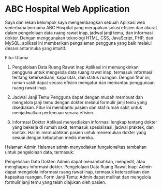 # ABC Hospital Web Application
Saya dan rekan kelompok saya mengembangkan sebuah Aplikasi web sederhana bernama ABC Hospital yang merupakan solusi efisien dan akurat dalam pengelolaan data ruang rawat inap, jadwal janji temu, dan informasi dokter. Dengan menggunakan teknologi HTML, CSS, JavaScript, PHP, dan MySQL, aplikasi ini memberikan pengalaman pengguna yang baik melalui desain antarmuka yang intuitif.

Fitur Utama
1. Pengelolaan Data Ruang Rawat Inap
Aplikasi ini memungkinkan pengguna untuk mengelola data ruang rawat inap, termasuk informasi tentang ketersediaan, kapasitas, dan status ruangan. Dengan fitur ini, rumah sakit dapat secara efisien mengatur dan memantau penggunaan ruang rawat inap.

2. Jadwal Janji Temu
Pengguna dapat dengan mudah membuat dan mengelola janji temu dengan dokter melalui formulir janji temu yang disediakan. Fitur ini membantu pasien dan staf rumah sakit untuk menjadwalkan pertemuan secara efisien.

3. Informasi Dokter
Aplikasi menyediakan informasi lengkap tentang dokter yang bekerja di rumah sakit, termasuk spesialisasi, jadwal praktek, dan kontak. Hal ini memudahkan pasien untuk menemukan dokter yang sesuai dengan kebutuhan medis mereka.

Halaman Admin
Halaman admin menyediakan fungsionalitas tambahan untuk pengelolaan data, termasuk:

Pengelolaan Data Dokter: Admin dapat menambahkan, mengedit, atau menghapus informasi dokter.
Pengelolaan Data Ruang Rawat Inap: Admin dapat mengelola informasi ruang rawat inap, termasuk ketersediaan dan kapasitas ruangan.
Form Janji Temu: Admin dapat melihat dan mengelola formulir janji temu yang telah diajukan oleh pasien.

